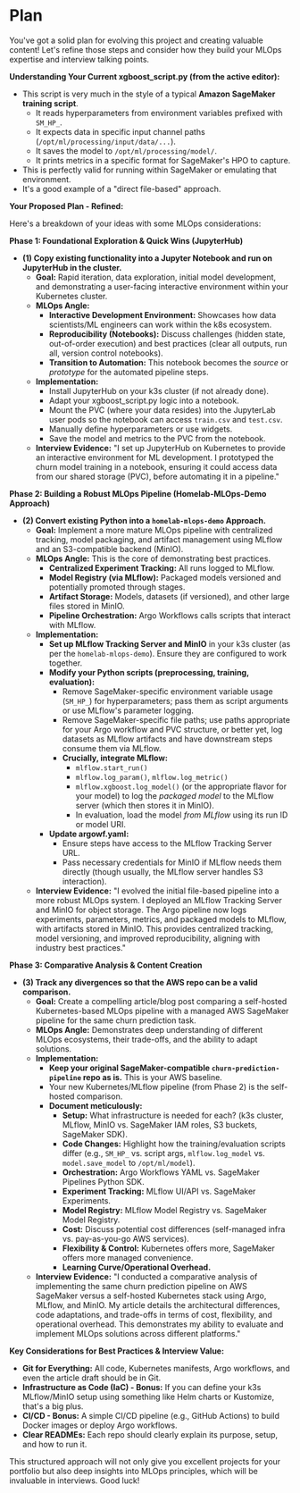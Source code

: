# Plan

You've got a solid plan for evolving this project and creating valuable content! Let's refine those steps and consider how they build your MLOps expertise and interview talking points.

**Understanding Your Current xgboost_script.py (from the active editor):**

*   This script is very much in the style of a typical **Amazon SageMaker training script**.
    *   It reads hyperparameters from environment variables prefixed with `SM_HP_`.
    *   It expects data in specific input channel paths (`/opt/ml/processing/input/data/...`).
    *   It saves the model to `/opt/ml/processing/model/`.
    *   It prints metrics in a specific format for SageMaker's HPO to capture.
*   This is perfectly valid for running within SageMaker or emulating that environment.
*   It's a good example of a "direct file-based" approach.

**Your Proposed Plan - Refined:**

Here's a breakdown of your ideas with some MLOps considerations:

**Phase 1: Foundational Exploration & Quick Wins (JupyterHub)**

*   **(1) Copy existing functionality into a Jupyter Notebook and run on JupyterHub in the cluster.**
    *   **Goal:** Rapid iteration, data exploration, initial model development, and demonstrating a user-facing interactive environment within your Kubernetes cluster.
    *   **MLOps Angle:**
        *   **Interactive Development Environment:** Showcases how data scientists/ML engineers can work within the k8s ecosystem.
        *   **Reproducibility (Notebooks):** Discuss challenges (hidden state, out-of-order execution) and best practices (clear all outputs, run all, version control notebooks).
        *   **Transition to Automation:** This notebook becomes the *source* or *prototype* for the automated pipeline steps.
    *   **Implementation:**
        *   Install JupyterHub on your k3s cluster (if not already done).
        *   Adapt your xgboost_script.py logic into a notebook.
        *   Mount the PVC (where your data resides) into the JupyterLab user pods so the notebook can access `train.csv` and `test.csv`.
        *   Manually define hyperparameters or use widgets.
        *   Save the model and metrics to the PVC from the notebook.
    *   **Interview Evidence:** "I set up JupyterHub on Kubernetes to provide an interactive environment for ML development. I prototyped the churn model training in a notebook, ensuring it could access data from our shared storage (PVC), before automating it in a pipeline."

**Phase 2: Building a Robust MLOps Pipeline (Homelab-MLOps-Demo Approach)**

*   **(2) Convert existing Python into a `homelab-mlops-demo` Approach.**
    *   **Goal:** Implement a more mature MLOps pipeline with centralized tracking, model packaging, and artifact management using MLflow and an S3-compatible backend (MinIO).
    *   **MLOps Angle:** This is the core of demonstrating best practices.
        *   **Centralized Experiment Tracking:** All runs logged to MLflow.
        *   **Model Registry (via MLflow):** Packaged models versioned and potentially promoted through stages.
        *   **Artifact Storage:** Models, datasets (if versioned), and other large files stored in MinIO.
        *   **Pipeline Orchestration:** Argo Workflows calls scripts that interact with MLflow.
    *   **Implementation:**
        *   **Set up MLflow Tracking Server and MinIO** in your k3s cluster (as per the `homelab-mlops-demo`). Ensure they are configured to work together.
        *   **Modify your Python scripts (preprocessing, training, evaluation):**
            *   Remove SageMaker-specific environment variable usage (`SM_HP_`) for hyperparameters; pass them as script arguments or use MLflow's parameter logging.
            *   Remove SageMaker-specific file paths; use paths appropriate for your Argo workflow and PVC structure, or better yet, log datasets as MLflow artifacts and have downstream steps consume them via MLflow.
            *   **Crucially, integrate MLflow:**
                *   `mlflow.start_run()`
                *   `mlflow.log_param()`, `mlflow.log_metric()`
                *   `mlflow.xgboost.log_model()` (or the appropriate flavor for your model) to log the *packaged model* to the MLflow server (which then stores it in MinIO).
                *   In evaluation, load the model *from MLflow* using its run ID or model URI.
        *   **Update argowf.yaml:**
            *   Ensure steps have access to the MLflow Tracking Server URL.
            *   Pass necessary credentials for MinIO if MLflow needs them directly (though usually, the MLflow server handles S3 interaction).
    *   **Interview Evidence:** "I evolved the initial file-based pipeline into a more robust MLOps system. I deployed an MLflow Tracking Server and MinIO for object storage. The Argo pipeline now logs experiments, parameters, metrics, and packaged models to MLflow, with artifacts stored in MinIO. This provides centralized tracking, model versioning, and improved reproducibility, aligning with industry best practices."

**Phase 3: Comparative Analysis & Content Creation**

*   **(3) Track any divergences so that the AWS repo can be a valid comparison.**
    *   **Goal:** Create a compelling article/blog post comparing a self-hosted Kubernetes-based MLOps pipeline with a managed AWS SageMaker pipeline for the same churn prediction task.
    *   **MLOps Angle:** Demonstrates deep understanding of different MLOps ecosystems, their trade-offs, and the ability to adapt solutions.
    *   **Implementation:**
        *   **Keep your original SageMaker-compatible `churn-prediction-pipeline` repo as is.** This is your AWS baseline.
        *   Your new Kubernetes/MLflow pipeline (from Phase 2) is the self-hosted comparison.
        *   **Document meticulously:**
            *   **Setup:** What infrastructure is needed for each? (k3s cluster, MLflow, MinIO vs. SageMaker IAM roles, S3 buckets, SageMaker SDK).
            *   **Code Changes:** Highlight how the training/evaluation scripts differ (e.g., `SM_HP_` vs. script args, `mlflow.log_model` vs. `model.save_model` to `/opt/ml/model`).
            *   **Orchestration:** Argo Workflows YAML vs. SageMaker Pipelines Python SDK.
            *   **Experiment Tracking:** MLflow UI/API vs. SageMaker Experiments.
            *   **Model Registry:** MLflow Model Registry vs. SageMaker Model Registry.
            *   **Cost:** Discuss potential cost differences (self-managed infra vs. pay-as-you-go AWS services).
            *   **Flexibility & Control:** Kubernetes offers more, SageMaker offers more managed convenience.
            *   **Learning Curve/Operational Overhead.**
    *   **Interview Evidence:** "I conducted a comparative analysis of implementing the same churn prediction pipeline on AWS SageMaker versus a self-hosted Kubernetes stack using Argo, MLflow, and MinIO. My article details the architectural differences, code adaptations, and trade-offs in terms of cost, flexibility, and operational overhead. This demonstrates my ability to evaluate and implement MLOps solutions across different platforms."

**Key Considerations for Best Practices & Interview Value:**

*   **Git for Everything:** All code, Kubernetes manifests, Argo workflows, and even the article draft should be in Git.
*   **Infrastructure as Code (IaC) - Bonus:** If you can define your k3s MLflow/MinIO setup using something like Helm charts or Kustomize, that's a big plus.
*   **CI/CD - Bonus:** A simple CI/CD pipeline (e.g., GitHub Actions) to build Docker images or deploy Argo workflows.
*   **Clear READMEs:** Each repo should clearly explain its purpose, setup, and how to run it.

This structured approach will not only give you excellent projects for your portfolio but also deep insights into MLOps principles, which will be invaluable in interviews. Good luck!